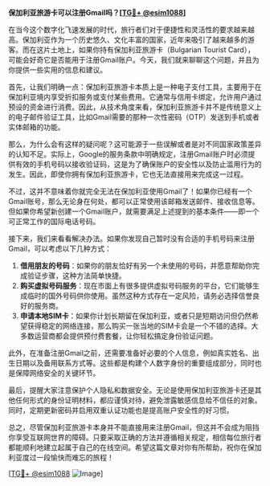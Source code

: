 **保加利亚旅游卡可以注册Gmail吗？[[TG💪+ @esim1088](https://t.me/s/esim1088)]**

在当今这个数字化飞速发展的时代，旅行者们对于便捷性和灵活性的要求越来越高。保加利亚作为一个历史悠久、文化丰富的国家，近年来吸引了越来越多的游客。而在这片土地上，如果你持有保加利亚旅游卡（Bulgarian Tourist Card），可能会好奇它是否能用于注册Gmail账户。今天，我们就来聊聊这个问题，并且为你提供一些实用的信息和建议。

首先，让我们明确一点：保加利亚旅游卡本质上是一种电子支付工具，主要用于在保加利亚境内享受折扣服务或支付某些费用。它通常与信用卡绑定，允许用户通过预设的资金进行消费。因此，从技术角度来看，保加利亚旅游卡并不是传统意义上的电子邮件验证工具，比如Gmail需要的那种一次性密码（OTP）发送到手机或者实体邮箱的功能。

那么，为什么会有这样的疑问呢？这可能源于一些误解或者是对不同国家政策差异的认知不足。实际上，Google的服务条款中明确规定，注册Gmail账户时必须提供有效的手机号码以接收验证码，这是为了确保账户的安全性以及防止滥用行为的发生。因此，即使你拥有保加利亚旅游卡，它也无法直接用来完成这一过程。

不过，这并不意味着你就完全无法在保加利亚使用Gmail了！如果你已经有一个Gmail账号，那么无论身在何处，都可以正常使用该邮箱发送邮件、接收信息等。但如果你希望新创建一个Gmail账户，就需要满足上述提到的基本条件——即一个可正常工作的国际电话号码。

接下来，我们来看看解决办法。如果你发现自己暂时没有合适的手机号码来注册Gmail，可以考虑以下几种方式：

1. **借用朋友的号码**：如果你的朋友恰好有另一个未使用的号码，并愿意帮助你完成验证步骤，这种方法简单快捷。
2. **购买虚拟号码服务**：现在市面上有很多提供虚拟号码服务的平台，它们能够生成临时的国外号码供你使用。虽然这种方式存在一定风险，请务必选择信誉良好的服务商。
3. **申请本地SIM卡**：如果你计划长期留在保加利亚，或者只是短期访问但仍然希望获得稳定的网络连接，那么购买一张当地的SIM卡会是一个不错的选择。大多数运营商都会提供预付费套餐，让你轻松搞定身份验证问题。

此外，在准备注册Gmail之前，还需要准备好必要的个人信息，例如真实姓名、出生日期以及备用联系方式等。这些都是构建个人数字身份的重要组成部分，同时也是保障网络安全的关键环节。

最后，提醒大家注意保护个人隐私和数据安全。无论是使用保加利亚旅游卡还是其他任何形式的身份证明材料，都应谨慎对待，避免泄露敏感信息给不信任的对象。同时，定期更新密码并启用双重认证功能也是提高账户安全性的好习惯。

总之，尽管保加利亚旅游卡本身并不能直接用来注册Gmail，但这并不会成为阻挡你享受互联网世界的障碍。只要采取正确的方法并遵循相关规定，相信每位旅行者都能顺利地建立起属于自己的在线空间。希望这篇文章对你有所帮助，祝你在保加利亚度过一段愉快而难忘的旅程！

[[TG💪+ @esim1088](https://t.me/s/esim1088) ![Image](https://i.postimg.cc/4NQfJmqS/Snipaste-2025-05-13-00-14-12.png)]